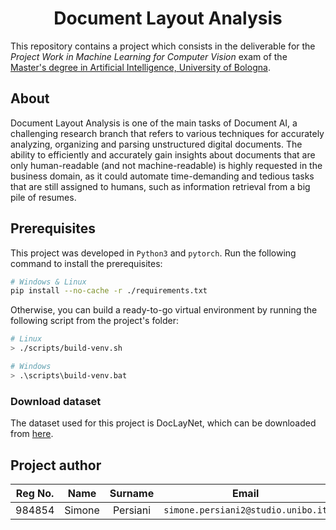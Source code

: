 <h1 align='center'> Document Layout Analysis </h1>

This repository contains a project which consists in the deliverable for the _Project Work in Machine Learning for Computer Vision_ exam of the [Master's degree in Artificial Intelligence, University of Bologna](https://corsi.unibo.it/2cycle/artificial-intelligence).

## About
Document Layout Analysis is one of the main tasks of Document AI, a challenging research branch that refers to various techniques for accurately analyzing, organizing and parsing unstructured digital documents. The ability to efficiently and accurately gain insights about documents that are only human-readable (and not machine-readable) is highly requested in the business domain, as it could automate time-demanding and tedious tasks that are still assigned to humans, such as information retrieval from a big pile of resumes.

## Prerequisites
This project was developed in `Python3` and `pytorch`. Run the following command to install the prerequisites:

```bash
# Windows & Linux
pip install --no-cache -r ./requirements.txt
```

Otherwise, you can build a ready-to-go virtual environment by running the following script from the project's folder:

```bash
# Linux
> ./scripts/build-venv.sh

# Windows
> .\scripts\build-venv.bat
```

### Download dataset
The dataset used for this project is DocLayNet, which can be downloaded from [here](https://developer.ibm.com/data/doclaynet/).

## Project author

|  Reg No.  |  Name     |  Surname  |     Email                              |    Username      |
| :-------: | :-------: | :-------: | :------------------------------------: | :--------------: |
|  984854  | Simone    | Persiani  | `simone.persiani2@studio.unibo.it`     | [_iosonopersia_](https://github.com/iosonopersia) |

